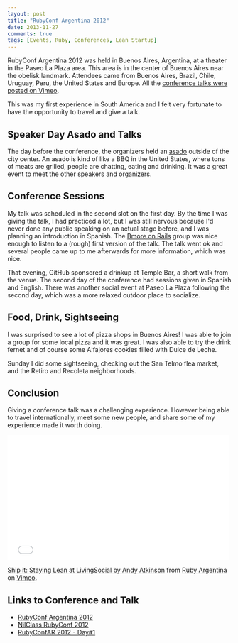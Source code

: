 ```yaml
---
layout: post
title: "RubyConf Argentina 2012"
date: 2013-11-27
comments: true
tags: [Events, Ruby, Conferences, Lean Startup]
---
```


RubyConf Argentina 2012 was held in Buenos Aires, Argentina, at a theater in the Paseo La Plaza area. This area is in the center of Buenos Aires near the obelisk landmark. Attendees came from Buenos Aires, Brazil, Chile, Uruguay, Peru, the United States and Europe. All the [conference talks were posted on Vimeo](http://vimeo.com/album/2344729).

This was my first experience in South America and I felt very fortunate to have the opportunity to travel and give a talk.

## Speaker Day Asado and Talks
The day before the conference, the organizers held an [asado](http://en.wikipedia.org/wiki/Asado) outside of the city center. An asado is kind of like a BBQ in the United States, where tons of meats are grilled, people are chatting, eating and drinking. It was a great event to meet the other speakers and organizers.

## Conference Sessions
My talk was scheduled in the second slot on the first day. By the time I was giving the talk, I had practiced a lot, but I was still nervous because I'd never done any public speaking on an actual stage before, and I was planning an introduction in Spanish. The [Bmore on Rails](http://bmoreonrails.org/) group was nice enough to listen to a (rough) first version of the talk. The talk went ok and several people came up to me afterwards for more information, which was nice.

That evening, GitHub sponsored a drinkup at Temple Bar, a short walk from the venue. The second day of the conference had sessions given in Spanish and English. There was another social event at Paseo La Plaza following the second day, which was a more relaxed outdoor place to socialize.

## Food, Drink, Sightseeing
I was surprised to see a lot of pizza shops in Buenos Aires! I was able to join a group for some local pizza and it was great. I was also able to try the drink fernet and of course some Alfajores cookies filled with Dulce de Leche.

Sunday I did some sightseeing, checking out the San Telmo flea market, and the Retiro and Recoleta neighborhoods.

## Conclusion
Giving a conference talk was a challenging experience. However being able to travel internationally, meet some new people, and share some of my experience made it worth doing. 

<iframe src="//player.vimeo.com/video/57940280" width="500" height="282" frameborder="0" webkitallowfullscreen mozallowfullscreen allowfullscreen></iframe> <p><a href="http://vimeo.com/57940280">Ship it: Staying Lean at LivingSocial by Andy Atkinson</a> from <a href="http://vimeo.com/rubyargentina">Ruby Argentina</a> on <a href="https://vimeo.com">Vimeo</a>.</p>

<script async class="speakerdeck-embed" data-id="b951eb0086a70130f51612313d145db7" data-ratio="1.33333333333333" src="//speakerdeck.com/assets/embed.js"></script>

## Links to Conference and Talk
* [RubyConf Argentina 2012](http://thewritermoustache.com/2012/10/24/rubyconf-argentina-2012/)
* [NilClass RubyConf 2012](http://nilclass.blogspot.com/2012/10/rubyconf-2012.html)
* [RubyConfAR 2012 - Day#1](http://code54.com/blog/2012/11/09/rubyconfar-2012-day1.html)
